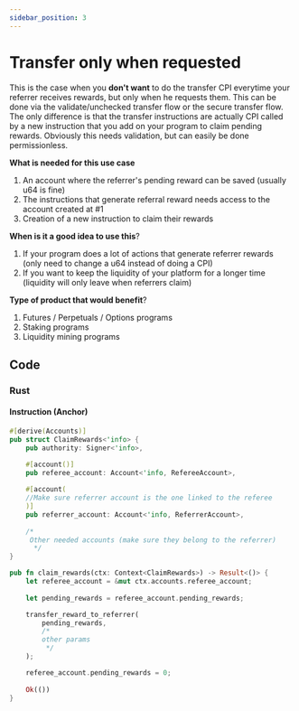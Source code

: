 ```yaml
---
sidebar_position: 3
---
```



# Transfer only when requested

This is the case when you **don't want** to do the transfer CPI everytime your referrer receives rewards, but only when he requests them. This can be done via the validate/unchecked transfer flow or the secure transfer flow. The only difference is that the transfer instructions are actually CPI called by a new instruction that you add on your program to claim pending rewards. Obviously this needs validation, but can easily be done permissionless.

**What is needed for this use case**

1. An account where the referrer's pending reward can be saved (usually u64 is fine)
2. The instructions that generate referral reward needs access to the account created at #1
3. Creation of a new instruction to claim their rewards

**When is it a good idea to use this**?

1. If your program does a lot of actions that generate referrer rewards (only need to change a u64 instead of doing a CPI)
2. If you want to keep the liquidity of your platform for a longer time (liquidity will only leave when referrers claim)

**Type of product that would benefit**?

1. Futures / Perpetuals / Options programs
2. Staking programs
3. Liquidity mining programs

## Code

### Rust

#### Instruction (Anchor)
```rust
#[derive(Accounts)]
pub struct ClaimRewards<'info> {
    pub authority: Signer<'info>,

    #[account()]
    pub referee_account: Account<'info, RefereeAccount>,
    
    #[account(
    //Make sure referrer account is the one linked to the referee
    )]
    pub referrer_account: Account<'info, ReferrerAccount>,
     
    /*
     Other needed accounts (make sure they belong to the referrer)
      */
}

pub fn claim_rewards(ctx: Context<ClaimRewards>) -> Result<()> {
    let referee_account = &mut ctx.accounts.referee_account;
    
    let pending_rewards = referee_account.pending_rewards;

    transfer_reward_to_referrer(
        pending_rewards,
        /*
        other params
         */
    );

    referee_account.pending_rewards = 0;
    
    Ok(())
}

```